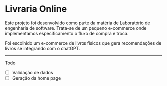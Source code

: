 # Livraria Online
Este projeto foi desenvolvido como parte da matéria de Laboratório de engenharia de software.
Trata-se de um pequeno e-commerce onde implementamos especificamento o fluxo de compra e troca.

Foi escolhido um e-commerce de livros fisicos que gera recomendações de livros se integrando com o chatGPT. 

---
Todo
- [ ] Validação de dados
- [ ] Geração da home page